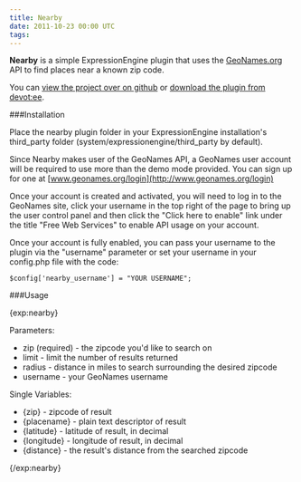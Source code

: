 ```yaml
---
title: Nearby
date: 2011-10-23 00:00 UTC
tags:
---
```


__Nearby__ is a simple ExpressionEngine plugin that uses the [GeoNames.org](http://www.geonames.org) API to find places near a known zip code.

You can [view the project over on github](http://www.github.com/markupboy/Nearby) or [download the plugin from devot:ee](http://devot-ee.com/add-ons/nearby).

###Installation

Place the nearby plugin folder in your ExpressionEngine installation's third\_party folder (system/expressionengine/third\_party by default).

Since Nearby makes user of the GeoNames API, a GeoNames user account will be required to use more than the demo mode provided. You can sign up for one at [www.geonames.org/login](http://www.geonames.org/login)

Once your account is created and activated, you will need to log in to the GeoNames site, click your username in the top right of the page to bring up the user control panel and then click the "Click here to enable" link under the title "Free Web Services" to enable API usage on your account.

Once your account is fully enabled, you can pass your username to the plugin via the "username" parameter or set your username in your config.php file with the code:

`$config['nearby_username'] = "YOUR USERNAME";`

###Usage


{exp:nearby}

Parameters:

* zip (required) - the zipcode you'd like to search on
* limit - limit the number of results returned
* radius - distance in miles to search surrounding the desired zipcode
* username - your GeoNames username

Single Variables:

* {zip} - zipcode of result
* {placename} - plain text descriptor of result
* {latitude} - latitude of result, in decimal
* {longitude} - longitude of result, in decimal
* {distance} - the result's distance from the searched zipcode

{/exp:nearby}
